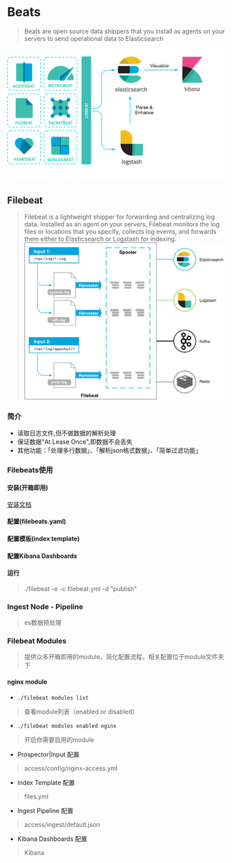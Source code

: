 # Beats
> Beats are open source data shippers that you install as agents on your servers to send operational data to Elasticsearch

![](images/beats-platform.png)

## Filebeat
>Filebeat is a lightweight shipper for forwarding and centralizing log data. Installed as an agent on your servers, Filebeat monitors the log files or locations that you specify, collects log events, and forwards them either to Elasticsearch or Logstash for indexing.
![](images/filebeat.png)
### 简介
- 读取日志文件,但不做数据的解析处理
- 保证数据"At Lease Once",即数据不会丢失
- 其他功能：「处理多行数据」、「解析json格式数据」、「简单过滤功能」

### Filebeats使用

#### 安装(开箱即用)
 [安装文档](https://www.elastic.co/guide/en/beats/filebeat/7.6/filebeat-installation.html)

#### 配置(filebeats.yaml)

#### 配置模板(index template)

#### 配置Kibana Dashboards

#### 运行
> ./filebeat -e -c filebeat.yml -d "publish"

### Ingest Node - Pipeline
>es数据预处理

### Filebeat Modules
>提供众多开箱即用的module，简化配置流程，相关配置位于module文件夹下

#### nginx module
- `./filebeat modules list`
>查看module列表（enabled or disabled）
- `./filebeat modules enabled nginx`
>开启你需要启用的module
- Prospector|Input 配置
>access/config/nginx-access.yml
- Index Template 配置
> files.yml
- Ingest Pipeline 配置
> access/ingest/default.json
- Kibana Dashboards 配置
> Kibana